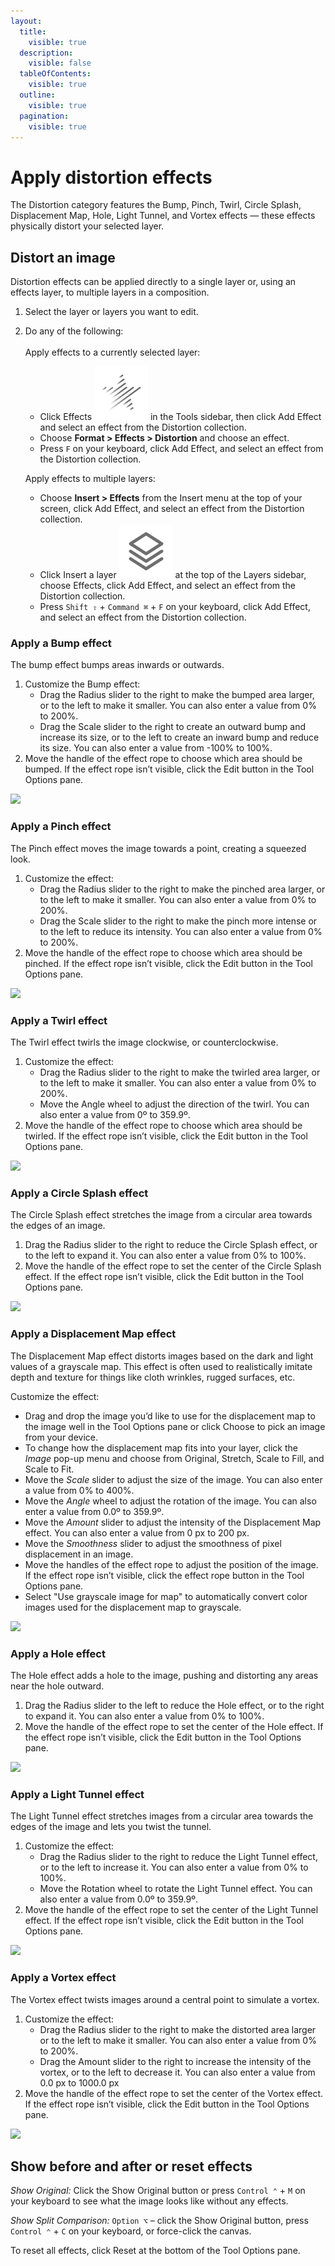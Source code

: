 ```yaml
---
layout:
  title:
    visible: true
  description:
    visible: false
  tableOfContents:
    visible: true
  outline:
    visible: true
  pagination:
    visible: true
---
```


# Apply distortion effects

The Distortion category features the Bump, Pinch, Twirl, Circle Splash, Displacement Map, Hole, Light Tunnel, and Vortex effects — these effects physically distort your selected layer.

## Distort an image

Distortion effects can be applied directly to a single layer or, using an effects layer, to multiple layers in a composition.

1. Select the layer or layers you want to edit.
2.  Do any of the following:\
    \
    Apply effects to a currently selected layer:

    * Click Effects <img src="../.gitbook/assets/Effects.png" alt="" data-size="line"> in the Tools sidebar, then click Add Effect and select an effect from the Distortion collection.
    * Choose **Format > Effects > Distortion** and choose an effect.
    * Press `F` on your keyboard, click Add Effect, and select an effect from the Distortion collection.

    Apply effects to multiple layers:

    * Choose **Insert > Effects** from the Insert menu at the top of your screen, click Add Effect, and select an effect from the Distortion collection.
    * Click Insert a layer <img src="../.gitbook/assets/Layer.png" alt="" data-size="line"> at the top of the Layers sidebar, choose Effects, click Add Effect, and select an effect from the Distortion collection.
    * Press `Shift ⇧` + `Command ⌘` + `F` on your keyboard, click Add Effect, and select an effect from the Distortion collection.

### Apply a Bump effect

The bump effect bumps areas inwards or outwards.

1. Customize the Bump effect:
   * Drag the Radius slider to the right to make the bumped area larger, or to the left to make it smaller. You can also enter a value from 0% to 200%.
   * Drag the Scale slider to the right to create an outward bump and increase its size, or to the left to create an inward bump and reduce its size. You can also enter a value from -100% to 100%.
2. Move the handle of the effect rope to choose which area should be bumped. If the effect rope isn’t visible, click the Edit button in the Tool Options pane.

![](https://help.pixelmator.com/pixelmator-pro/3.5/assets/English/1589984925000.png)

### Apply a Pinch effect

The Pinch effect moves the image towards a point, creating a squeezed look.

1. Customize the effect:
   * Drag the Radius slider to the right to make the pinched area larger, or to the left to make it smaller. You can also enter a value from 0% to 200%.
   * Drag the Scale slider to the right to make the pinch more intense or to the left to reduce its intensity. You can also enter a value from 0% to 200%.
2. Move the handle of the effect rope to choose which area should be pinched. If the effect rope isn’t visible, click the Edit button in the Tool Options pane.

![](https://help.pixelmator.com/pixelmator-pro/3.5/assets/English/1589984900000.png)

### Apply a Twirl effect

The Twirl effect twirls the image clockwise, or counterclockwise.

1. Customize the effect:
   * Drag the Radius slider to the right to make the twirled area larger, or to the left to make it smaller. You can also enter a value from 0% to 200%.
   * Move the Angle wheel to adjust the direction of the twirl. You can also enter a value from 0º to 359.9º.
2. Move the handle of the effect rope to choose which area should be twirled. If the effect rope isn’t visible, click the Edit button in the Tool Options pane.

![](https://help.pixelmator.com/pixelmator-pro/3.5/assets/English/1589984886000.png)

### Apply a Circle Splash effect

The Circle Splash effect stretches the image from a circular area towards the edges of an image.

1. Drag the Radius slider to the right to reduce the Circle Splash effect, or to the left to expand it. You can also enter a value from 0% to 100%.
2. Move the handle of the effect rope to set the center of the Circle Splash effect. If the effect rope isn’t visible, click the Edit button in the Tool Options pane.

![](https://help.pixelmator.com/pixelmator-pro/3.5/assets/English/1589984859000.png)

### Apply a Displacement Map effect

The Displacement Map effect distorts images based on the dark and light values of a grayscale map. This effect is often used to realistically imitate depth and texture for things like cloth wrinkles, rugged surfaces, etc.

Customize the effect:

* Drag and drop the image you’d like to use for the displacement map to the image well in the Tool Options pane or click Choose to pick an image from your device.
* To change how the displacement map fits into your layer, click the _Image_ pop-up menu and choose from Original, Stretch, Scale to Fill, and Scale to Fit.
* Move the _Scale_ slider to adjust the size of the image. You can also enter a value from 0% to 400%.
* Move the _Angle_ wheel to adjust the rotation of the image. You can also enter a value from 0.0º to 359.9º. 
* Move the _Amount_ slider to adjust the intensity of the Displacement Map effect. You can also enter a value from 0 px to 200 px. 
* Move the _Smoothness_ slider to adjust the smoothness of pixel displacement in an image.
* Move the handles of the effect rope to adjust the position of the image. If the effect rope isn’t visible, click the effect rope button in the Tool Options pane.
* Select "Use grayscale image for map" to automatically convert color images used for the displacement map to grayscale.

![](https://help.pixelmator.com/pixelmator-pro/3.5/assets/English/1608549769000.png)

### Apply a Hole effect

The Hole effect adds a hole to the image, pushing and distorting any areas near the hole outward.

1. Drag the Radius slider to the left to reduce the Hole effect, or to the right to expand it. You can also enter a value from 0% to 100%.
2. Move the handle of the effect rope to set the center of the Hole effect. If the effect rope isn’t visible, click the Edit button in the Tool Options pane.

![](https://help.pixelmator.com/pixelmator-pro/3.5/assets/English/1589984845000.png)

### Apply a Light Tunnel effect

The Light Tunnel effect stretches images from a circular area towards the edges of the image and lets you twist the tunnel.

1. Customize the effect:
   * Drag the Radius slider to the right to reduce the Light Tunnel effect, or to the left to increase it. You can also enter a value from 0% to 100%.
   * Move the Rotation wheel to rotate the Light Tunnel effect. You can also enter a value from 0.0º to 359.9º.
2. Move the handle of the effect rope to set the center of the Light Tunnel effect. If the effect rope isn’t visible, click the Edit button in the Tool Options pane.

![](https://help.pixelmator.com/pixelmator-pro/3.5/assets/English/1589984827000.png)

### Apply a Vortex effect

The Vortex effect twists images around a central point to simulate a vortex.

1. Customize the effect:
   * Drag the Radius slider to the right to make the distorted area larger or to the left to make it smaller. You can also enter a value from 0% to 200%.
   * Drag the Amount slider to the right to increase the intensity of the vortex, or to the left to decrease it. You can also enter a value from 0.0 px to 1000.0 px
2. Move the handle of the effect rope to set the center of the Vortex effect. If the effect rope isn’t visible, click the Edit button in the Tool Options pane.

![](https://help.pixelmator.com/pixelmator-pro/3.5/assets/English/1589984788000.png)

## Show before and after or reset effects

_Show Original:_ Click the Show Original button or press `Control ⌃` + `M` on your keyboard to see what the image looks like without any effects.

_Show Split Comparison:_ `Option ⌥` – click the Show Original button, press `Control ⌃` + `C` on your keyboard, or force-click the canvas.

To reset all effects, click Reset at the bottom of the Tool Options pane.
